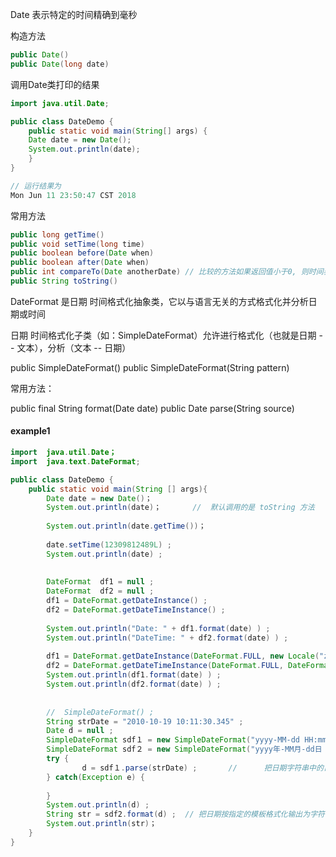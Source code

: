 
Date 表示特定的时间精确到毫秒

构造方法
```java
public Date()
public Date(long date)
```

调用Date类打印的结果

```java
import java.util.Date;

public class DateDemo {
    public static void main(String[] args) {
	Date date = new Date();
	System.out.println(date);
    }
}

// 运行结果为
Mon Jun 11 23:50:47 CST 2018
```

常用方法
```java
public long getTime()
public void setTime(long time)
public boolean before(Date when)
public boolean after(Date when)
public int compareTo(Date anotherDate) // 比较的方法如果返回值小于0, 则时间表示在之前若大于0则表示在之后
public String toString()
``` 

DateFormat  是日期 时间格式化抽象类，它以与语言无关的方式格式化并分析日期或时间

日期 时间格式化子类（如：SimpleDateFormat）允许进行格式化（也就是日期 -- 文本），分析（文本 -- 日期）

public SimpleDateFormat()
public SimpleDateFormat(String pattern)

常用方法：
    
public final String format(Date date)
public Date parse(String source)
        



#### example1

```java
import  java.util.Date；
import  java.text.DateFormat; 

public class DateDemo {
    public static void main(String [] args){
        Date date = new Date()；
        System.out.println(date)；       //  默认调用的是 toString 方法      中国标准时间
        
        System.out.println(date.getTime())；
        
        date.setTime(12309812489L) ;
        System.out.println(date) ; 
        
        
        DateFormat  df1 = null ; 
        DateFormat  df2 = null ;
        df1 = DateFormat.getDateInstance() ;
        df2 = DateFormat.getDateTimeInstance() ;
        
        System.out.println("Date: " + df1.format(date) ) ;
        System.out.println("DateTime: " + df2.format(date) ) ;
        
        df1 = DateFormat.getDateInstance(DateFormat.FULL, new Locale("zh", "CN")) ; 
        df2 = DateFormat.getDateTimeInstance(DateFormat.FULL, DateFormat.FULL, new Locale("zh", "CN")) ;                
        System.out.println(df1.format(date) ) ; 
        System.out.println(df2.format(date) ) ;
        
        
        //  SimpleDateFormat() ; 
        String strDate = "2010-10-19 10:11:30.345" ; 
        Date d = null ; 
        SimpleDateFormat sdf１ = new SimpleDateFormat("yyyy-MM-dd HH:mm:ss.SSS") ;                 
        SimpleDateFormat sdf２ = new SimpleDateFormat("yyyy年-MM月-dd日 HH:mm:ss.SSS") ;                 
        try {                
                d = sdf１.parse(strDate) ;       //      把日期字符串中的日期部分抽取出来生成一个Date 对象
        } catch(Exception e) {
                                
        }                
        System.out.println(d) ;     
        String str = sdf2.format(d) ;  // 把日期按指定的模板格式化输出为字符串            
        System.out.println(str)；        
    }
}
```

